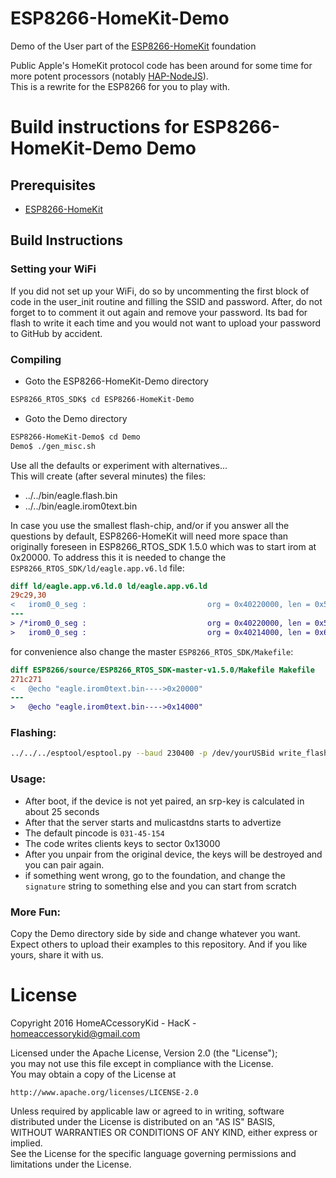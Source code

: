 # ESP8266-HomeKit-Demo
Demo of the User part of the [ESP8266-HomeKit](https://github.com/HomeACcessoryKid/ESP8266-HomeKit) foundation

Public Apple's HomeKit protocol code has been around for some time for more potent processors
(notably [HAP-NodeJS](https://github.com/KhaosT/HAP-NodeJS)).  
This is a rewrite for the ESP8266 for you to play with.

# Build instructions for ESP8266-HomeKit-Demo Demo

## Prerequisites
- [ESP8266-HomeKit](https://github.com/HomeACcessoryKid/ESP8266-HomeKit)  

## Build Instructions

### Setting your WiFi
If you did not set up your WiFi, do so by uncommenting the first block of code in the user_init routine and filling the SSID and password. After, do not forget to to comment it out again and remove your password. Its bad for flash to write it each time and you would not want to upload your password to GitHub by accident.

### Compiling

- Goto the ESP8266-HomeKit-Demo directory
```bash
ESP8266_RTOS_SDK$ cd ESP8266-HomeKit-Demo
```
- Goto the Demo directory
```bash
ESP8266-HomeKit-Demo$ cd Demo
Demo$ ./gen_misc.sh  
```
Use all the defaults or experiment with alternatives...  
This will create (after several minutes) the files:
* ../../bin/eagle.flash.bin  
* ../../bin/eagle.irom0text.bin

In case you use the smallest flash-chip, and/or if you answer all the questions by default, ESP8266-HomeKit will need more space than originally foreseen in ESP8266_RTOS_SDK 1.5.0 which was to start irom at 0x20000. To address this it is needed to change the `ESP8266_RTOS_SDK/ld/eagle.app.v6.ld` file:

```diff
diff ld/eagle.app.v6.ld.0 ld/eagle.app.v6.ld
29c29,30
<   irom0_0_seg :                       	org = 0x40220000, len = 0x5C000
---
> /*irom0_0_seg :                       	org = 0x40220000, len = 0x5C000 */
>   irom0_0_seg :                       	org = 0x40214000, len = 0x67000
```

for convenience also change the master `ESP8266_RTOS_SDK/Makefile`:
```diff
diff ESP8266/source/ESP8266_RTOS_SDK-master-v1.5.0/Makefile Makefile 
271c271
< 	@echo "eagle.irom0text.bin---->0x20000"
---
> 	@echo "eagle.irom0text.bin---->0x14000"
```
### Flashing:

```bash
../../../esptool/esptool.py --baud 230400 -p /dev/yourUSBid write_flash 0x00000 ../../bin/eagle.flash.bin 0x14000 ../../bin/eagle.irom0text.bin
```

### Usage:

- After boot, if the device is not yet paired, an srp-key is calculated in about 25 seconds
- After that the server starts and mulicastdns starts to advertize
- The default pincode is `031-45-154`
- The code writes clients keys to sector 0x13000
- After you unpair from the original device, the keys will be destroyed and you can pair again.
- if something went wrong, go to the foundation, and change the `signature` string to something else and you can start from scratch

### More Fun:

Copy the Demo directory side by side and change whatever you want.  
Expect others to upload their examples to this repository. And if you like yours, share it with us.

# License

Copyright 2016 HomeACcessoryKid - HacK - homeaccessorykid@gmail.com

Licensed under the Apache License, Version 2.0 (the "License");  
you may not use this file except in compliance with the License.  
You may obtain a copy of the License at  

    http://www.apache.org/licenses/LICENSE-2.0

Unless required by applicable law or agreed to in writing, software  
distributed under the License is distributed on an "AS IS" BASIS,  
WITHOUT WARRANTIES OR CONDITIONS OF ANY KIND, either express or implied.  
See the License for the specific language governing permissions and  
limitations under the License.
